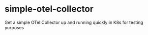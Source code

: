 # simple-otel-collector
Get a simple OTel Collector up and running quickly in K8s for testing purposes

